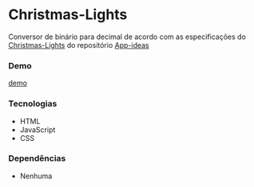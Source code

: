 # Christmas-Lights 
Conversor de binário para decimal de acordo com as especificações do [Christmas-Lights] do repositório [App-ideas]

### Demo
[demo]

### Tecnologias
 - HTML
 - JavaScript
 - CSS
 
 ### Dependências 
 - Nenhuma

[Christmas-Lights]: https://github.com/florinpop17/app-ideas/blob/master/Projects/1-Beginner/Christmas-Lights-App.md
[App-ideas]: https://github.com/florinpop17/app-ideas
[demo]: https://codepen.io/rafael-scheffer/pen/YzXZOBx
